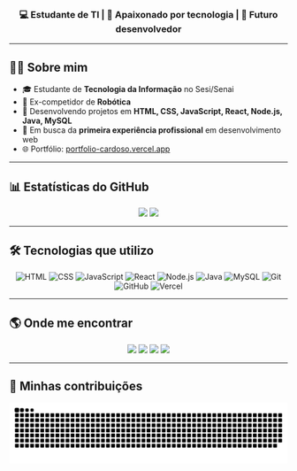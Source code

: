 <!-- Título centralizado -->
<h3 align="center">💻 Estudante de TI | 🤖 Apaixonado por tecnologia | 🚀 Futuro desenvolvedor</h3>

---

## 👨‍💻 Sobre mim
- 🎓 Estudante de **Tecnologia da Informação** no Sesi/Senai  
- 🤖 Ex-competidor de **Robótica**  
- 🚀 Desenvolvendo projetos em **HTML, CSS, JavaScript, React, Node.js, Java, MySQL**  
- 🎯 Em busca da **primeira experiência profissional** em desenvolvimento web  
- 🌐 Portfólio: [portfolio-cardoso.vercel.app](https://portfolio-cardoso.vercel.app)

---

## 📊 Estatísticas do GitHub
<p align="center">
  <img height="180em" src="https://github-readme-stats.vercel.app/api?username=Cardoso-St&show_icons=true&theme=tokyonight&bg_color=0d1117&hide_border=true" />
  <img height="180em" src="https://github-readme-stats.vercel.app/api/top-langs/?username=Cardoso-St&layout=compact&theme=tokyonight&bg_color=0d1117&hide_border=true"/>
</p>

---

## 🛠 Tecnologias que utilizo
<p align="center">
  <img alt="HTML" src="https://skillicons.dev/icons?i=html" width="60" height="60"/>
  <img alt="CSS" src="https://skillicons.dev/icons?i=css" width="60" height="60"/>
  <img alt="JavaScript" src="https://skillicons.dev/icons?i=js" width="60" height="60"/>
  <img alt="React" src="https://skillicons.dev/icons?i=react" width="60" height="60"/>
  <img alt="Node.js" src="https://skillicons.dev/icons?i=nodejs" width="60" height="60"/>
  <img alt="Java" src="https://skillicons.dev/icons?i=java" width="60" height="60"/>
  <img alt="MySQL" src="https://skillicons.dev/icons?i=mysql" width="60" height="60"/>
  <img alt="Git" src="https://skillicons.dev/icons?i=git" width="60" height="60"/>
  <img alt="GitHub" src="https://skillicons.dev/icons?i=github" width="60" height="60"/>
  <img alt="Vercel" src="https://skillicons.dev/icons?i=vercel" width="60" height="60"/>
</p>

---

## 🌎 Onde me encontrar
<p align="center">
  <a href="https://www.linkedin.com/in/steven-cardoso-12345678/"><img src="https://img.shields.io/badge/LinkedIn-0A66C2?style=for-the-badge&logo=linkedin&logoColor=white"/></a>
  <a href="https://github.com/Cardoso-St"><img src="https://img.shields.io/badge/GitHub-171515?style=for-the-badge&logo=github&logoColor=white"/></a>
  <a href="https://www.instagram.com/stevencardoso/"><img src="https://img.shields.io/badge/Instagram-E4405F?style=for-the-badge&logo=instagram&logoColor=white"/></a>
  <a href="https://portfolio-cardoso.vercel.app/"><img src="https://img.shields.io/badge/Portfólio-Vercel-00BFFF?style=for-the-badge&logo=vercel&logoColor=white"/></a>
</p>

---

## 🐍 Minhas contribuições
<p align="center">
  <img src="https://raw.githubusercontent.com/Platane/snk/output/github-contribution-grid-snake.svg" alt="snake animation" />
</p>


